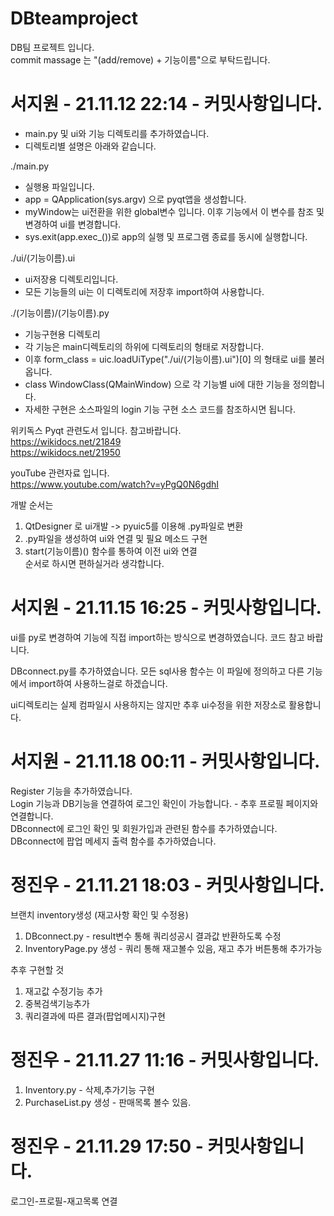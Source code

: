 # DBteamproject
DB팀 프로젝트 입니다.  
commit massage 는 "(add/remove) + 기능이름"으로 부탁드립니다.  

# 서지원 - 21.11.12 22:14 - 커밋사항입니다. 
- main.py 및 ui와 기능 디렉토리를 추가하였습니다.  
- 디렉토리별 설명은 아래와 같습니다.  

./main.py 
  - 실행용 파일입니다.
  - app = QApplication(sys.argv) 으로 pyqt앱을 생성합니다.
  - myWindow는 ui전환을 위한 global변수 입니다. 이후 기능에서 이 변수를 참조 및 변경하여 ui를 변경합니다.
  - sys.exit(app.exec_())로 app의 실행 및 프로그램 종료를 동시에 실행합니다.

./ui/(기능이름).ui
  - ui저장용 디렉토리입니다.
  - 모든 기능들의 ui는 이 디렉토리에 저장후 import하여 사용합니다.

./(기능이름)/(기능이름).py
  - 기능구현용 디렉토리
  - 각 기능은 main디렉토리의 하위에 디렉토리의 형태로 저장합니다.
  - 이후 form_class = uic.loadUiType("./ui/(기능이름).ui")[0] 의 형태로 ui를 불러옵니다.
  - class WindowClass(QMainWindow) 으로 각 기능별 ui에 대한 기능을 정의합니다.
  - 자세한 구현은 소스파일의 login 기능 구현 소스 코드를 참조하시면 됩니다.  

위키독스 Pyqt 관련도서 입니다. 참고바랍니다.  
https://wikidocs.net/21849  
https://wikidocs.net/21950  

youTube 관련자료 입니다.  
https://www.youtube.com/watch?v=yPgQ0N6gdhI  

개발 순서는
1. QtDesigner 로 ui개발 -> pyuic5를 이용해 .py파일로 변환  
2. .py파일을 생성하여 ui와 연결 및 필요 메소드 구현
3. start(기능이름)() 함수를 통하여 이전 ui와 연결  
순서로 하시면 편하실거라 생각합니다.  


# 서지원 - 21.11.15 16:25 - 커밋사항입니다.
ui를 py로 변경하여 기능에 직접 import하는 방식으로 변경하였습니다.
코드 참고 바랍니다.

DBconnect.py를 추가하였습니다. 
모든 sql사용 함수는 이 파일에 정의하고 다른 기능에서 import하여 사용하느걸로 하겠습니다.  

ui디렉토리는 실제 컴파일시 사용하지는 않지만 추후 ui수정을 위한 저장소로 활용합니다.  
  
# 서지원 - 21.11.18 00:11 - 커밋사항입니다.  
Register 기능을 추가하였습니다.  
Login 기능과 DB기능을 연결하여 로그인 확인이 가능합니다. - 추후 프로필 페이지와 연결합니다.  
DBconnect에 로그인 확인 및 회원가입과 관련된 함수를 추가하였습니다.  
DBconnect에 팝업 메세지 출력 함수를 추가하였습니다.

# 정진우 - 21.11.21 18:03 - 커밋사항입니다.
브랜치 inventory생성 (재고사항 확인 및 수정용)
1. DBconnect.py - result변수 통해 쿼리성공시 결과값 반환하도록 수정
2. InventoryPage.py 생성 - 쿼리 통해 재고볼수 있음, 재고 추가 버튼통해 추가가능

추후 구현할 것
1. 재고값 수정기능 추가
2. 중복검색기능추가
3. 쿼리결과에 따른 결과(팝업메시지)구현

# 정진우 - 21.11.27 11:16 - 커밋사항입니다.
1. Inventory.py - 삭제,추가기능 구현
2. PurchaseList.py 생성 - 판매목록 볼수 있음.

# 정진우 - 21.11.29 17:50 - 커밋사항입니다.
로그인-프로필-재고목록 연결

